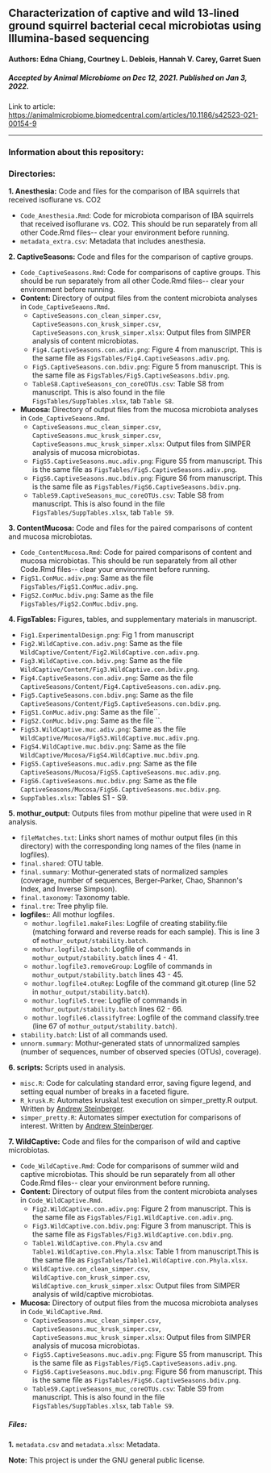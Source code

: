 ## Characterization of captive and wild 13-lined ground squirrel bacterial cecal microbiotas using Illumina-based sequencing
  
#### **Authors:** Edna Chiang, Courtney L. Deblois, Hannah V. Carey, Garret Suen
  
##### Accepted by *Animal Microbiome* on Dec 12, 2021. Published on Jan 3, 2022.

Link to article: https://animalmicrobiome.biomedcentral.com/articles/10.1186/s42523-021-00154-9


**********

### Information about this repository:  
  
### **Directories:**
  
**1. Anesthesia:** Code and files for the comparison of IBA squirrels that received isoflurane vs. CO2

* `Code_Anesthesia.Rmd`: Code for microbiota comparison of IBA squirrels that received isoflurane vs. CO2. This should be run separately from all other Code.Rmd files-- clear your environment before running.
* `metadata_extra.csv`: Metadata that includes anesthesia.




**2. CaptiveSeasons:** Code and files for the comparison of captive groups.  
  
* `Code_CaptiveSeasons.Rmd`: Code for comparisons of captive groups. This should be run separately from all other Code.Rmd files-- clear your environment before running.
* **Content:** Directory of output files from the content microbiota analyses in `Code_CaptiveSeaons.Rmd`.
    + `CaptiveSeasons.con_clean_simper.csv`, `CaptiveSeasons.con_krusk_simper.csv`, `CaptiveSeasons.con_krusk_simper.xlsx`: Output files from SIMPER analysis of content microbiotas.
    + `Fig4.CaptiveSeasons.con.adiv.png`: Figure 4 from manuscript. This is the same file as `FigsTables/Fig4.CaptiveSeasons.adiv.png`.
    + `Fig5.CaptiveSeasons.con.bdiv.png`: Figure 5 from manuscript. This is the same file as `FigsTables/Fig5.CaptiveSeasons.bdiv.png`.
    + `TableS8.CaptiveSeasons_con_coreOTUs.csv`: Table S8 from manuscript. This is also found in the file  `FigsTables/SuppTables.xlsx`, tab `Table S8`.
* **Mucosa:** Directory of output files from the mucosa microbiota analyses in `Code_CaptiveSeaons.Rmd`.
    + `CaptiveSeasons.muc_clean_simper.csv`, `CaptiveSeasons.muc_krusk_simper.csv`, `CaptiveSeasons.muc_krusk_simper.xlsx`: Output files from SIMPER analysis of mucosa microbiotas.
    + `FigS5.CaptiveSeasons.muc.adiv.png`: Figure S5 from manuscript. This is the same file as `FigsTables/Fig5.CaptiveSeasons.adiv.png`.
    + `FigS6.CaptiveSeasons.muc.bdiv.png`: Figure S6 from manuscript. This is the same file as `FigsTables/FigS6.CaptiveSeasons.bdiv.png`.
    + `TableS9.CaptiveSeasons_muc_coreOTUs.csv`: Table S8 from manuscript. This is also found in the file  `FigsTables/SuppTables.xlsx`, tab `Table S9`.
    
    
    
**3. ContentMucosa:** Code and files for the paired comparisons of content and mucosa microbiotas.  

* `Code_ContentMucosa.Rmd`: Code for paired comparisons of content and mucosa microbiotas. This should be run separately from all other Code.Rmd files-- clear your environment before running.
* `FigS1.ConMuc.adiv.png`: Same as the file `FigsTables/FigS1.ConMuc.adiv.png`.
* `FigS2.ConMuc.bdiv.png`: Same as the file `FigsTables/FigS2.ConMuc.bdiv.png`.



**4. FigsTables:** Figures, tables, and supplementary materials in manuscript.  
  
* `Fig1.ExperimentalDesign.png`: Fig 1 from manuscript
* `Fig2.WildCaptive.con.adiv.png`: Same as the file `WildCaptive/Content/Fig2.WildCaptive.con.adiv.png`.
* `Fig3.WildCaptive.con.bdiv.png`: Same as the file `WildCaptive/Content/Fig3.WildCaptive.con.bdiv.png`.
* `Fig4.CaptiveSeasons.con.adiv.png`: Same as the file `CaptiveSeasons/Content/Fig4.CaptiveSeasons.con.adiv.png`.
* `Fig5.CaptiveSeasons.con.bdiv.png`: Same as the file `CaptiveSeasons/Content/Fig5.CaptiveSeasons.con.bdiv.png`.
* `FigS1.ConMuc.adiv.png`: Same as the file``.
* `FigS2.ConMuc.bdiv.png`: Same as the file ``.
* `FigS3.WildCaptive.muc.adiv.png`: Same as the file `WildCaptive/Mucosa/FigS3.WildCaptive.muc.adiv.png`.
* `FigS4.WildCaptive.muc.bdiv.png`: Same as the file `WildCaptive/Mucosa/FigS4.WildCaptive.muc.bdiv.png`.
* `FigS5.CaptiveSeasons.muc.adiv.png`: Same as the file `CaptiveSeasons/Mucosa/FigS5.CaptiveSeasons.muc.adiv.png`.
* `FigS6.CaptiveSeasons.muc.bdiv.png`: Same as the file `CaptiveSeasons/Mucosa/FigS6.CaptiveSeasons.muc.bdiv.png`.
* `SuppTables.xlsx`: Tables S1 - S9.



**5. mothur_output:** Outputs files from mothur pipeline that were used in R analysis.  
  
* `fileMatches.txt`: Links short names of mothur output files (in this directory) with the corresponding long names of the files (name in logfiles).
* `final.shared`: OTU table.
* `final.summary`: Mothur-generated stats of normalized samples (coverage, number of sequences, Berger-Parker, Chao, Shannon's Index, and Inverse Simpson).
* `final.taxonomy`: Taxonomy table.
* `final.tre`: Tree phylip file.
* **logfiles:**: All mothur logfiles.
    + `mothur.logfile1.makeFiles`: Logfile of creating stability.file (matching forward and reverse reads for each sample). This is line 3 of `mothur_output/stability.batch`.
    + `mothur.logfile2.batch`: Logfile of commands in `mothur_output/stability.batch` lines 4 - 41.
    + `mothur.logfile3.removeGroup`: Logfile of commands in `mothur_output/stability.batch` lines 43 - 45.
    + `mothur.logfile4.otuRep`: Logfile of the command git.oturep (line 52 in `mothur_output/stability.batch`).
    + `mothur.logfile5.tree`: Logfile of commands in `mothur_output/stability.batch` lines 62 - 66.
    + `mothur.logfile6.classifyTree`: Logfile of the command classify.tree (line 67 of `mothur_output/stability.batch`).
* `stability.batch`: List of all commands used.
* `unnorm.summary`: Mothur-generated stats of unnormalized samples (number of sequences, number of observed species (OTUs), coverage).



**6. scripts:** Scripts used in analysis.  
  
* `misc.R`: Code for calculating standard error, saving figure legend, and setting equal number of breaks in a faceted figure.
* `R_krusk.R`: Automates kruskal.test execution on simper_pretty.R output. Written by [Andrew Steinberger](https://github.com/asteinberger9/seq_scripts).
* `simper_pretty.R`: Automates simper exectution for comparisons of interest. Written by [Andrew Steinberger](https://github.com/asteinberger9/seq_scripts).



**7. WildCaptive:** Code and files for the comparison of wild and captive microbiotas.  
  
* `Code_WildCaptive.Rmd`: Code for comparisons of summer wild and captive microbiotas. This should be run separately from all other Code.Rmd files-- clear your environment before running.
* **Content:** Directory of output files from the content microbiota analyses in `Code_WildCaptive.Rmd`.
    + `Fig2.WildCaptive.con.adiv.png`: Figure 2 from manuscript. This is the same file as `FigsTables/Fig1.WildCaptive.con.adiv.png`.
    + `Fig3.WildCaptive.con.bdiv.png`: Figure 3 from manuscript. This is the same file as `FigsTables/Fig3.WildCaptive.con.bdiv.png`.
    + `Table1.WildCaptive.con.Phyla.csv` and `Table1.WildCaptive.con.Phyla.xlsx`: Table 1 from manuscript.This is the same file as `FigsTables/Table1.WildCaptive.con.Phyla.xlsx`.
    + `WildCaptive.con_clean_simper.csv`, `WildCaptive.con_krusk_simper.csv`, `WildCaptive.con_krusk_simper.xlsx`: Output files from SIMPER analysis of wild/captive microbiotas.
* **Mucosa:** Directory of output files from the mucosa microbiota analyses in `Code_WildCaptive.Rmd`.
    + `CaptiveSeasons.muc_clean_simper.csv`, `CaptiveSeasons.muc_krusk_simper.csv`, `CaptiveSeasons.muc_krusk_simper.xlsx`: Output files from SIMPER analysis of mucosa microbiotas.
    + `FigS5.CaptiveSeasons.muc.adiv.png`: Figure S5 from manuscript. This is the same file as `FigsTables/Fig5.CaptiveSeasons.adiv.png`.
    + `FigS6.CaptiveSeasons.muc.bdiv.png`: Figure S6 from manuscript. This is the same file as `FigsTables/FigS6.CaptiveSeasons.bdiv.png`.
    + `TableS9.CaptiveSeasons_muc_coreOTUs.csv`: Table S9 from manuscript. This is also found in the file  `FigsTables/SuppTables.xlsx`, tab `Table S9`.


##### **Files:**
**1.** `metadata.csv` and `metadata.xlsx`: Metadata.
  
**Note:**  This project is under the GNU general public license.
